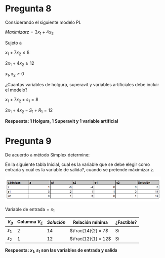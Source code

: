 
# Pregunta 8
Considerando el siguiente modelo PL

$Maximizar z = 3x_1 + 4x_2$

Sujeto a

$x_1 + 7x_2 \leq 8$

$2x_1 + 4x_2 \geq 12$

$x_1, x_2 \geq 0$

¿Cuantas variables de holgura, superavit y variables artificiales debe
incluir el modelo?

$x_1 + 7x_2 + s_1 = 8$

$2x_1 + 4x_2 - S_1 + R_1 = 12$

**Respuesta: 1 Holgura, 1 Superavit y 1 variable artificial**

# Pregunta 9

De acuerdo a método Simplex determine:

En la siguiente tabla Inicial, cual es la variable que se debe elegir como entrada y cuál es la variable de salida?, cuando se pretende máximizar z.

![Pregunta 9](image.png)

$\textrm{Variable de entrada} = x_1$

| $V_B$ | Columna $V_E$ | $Solución$ | Relación mínima     | ¿Factible? |
| ----- | ------------- | ---------- | ------------------- | ---------- |
| $s_1$ | $2$           | $14$       | $\frac{14}{2} = 7$  | Sí         |
| $s_2$ | $1$           | $12$       | $\frac{12}{1} = 12$ | Sí         |

**Respuesta: $x_1,s_1$ son las variables de entrada y salida**